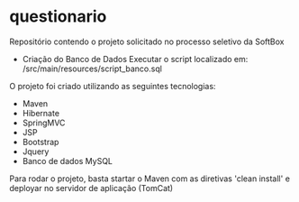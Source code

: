 # questionario
Repositório contendo o projeto solicitado no processo seletivo da SoftBox

- Criação do Banco de Dados
Executar o script localizado em: /src/main/resources/script_banco.sql

O projeto foi criado utilizando as seguintes tecnologias:

- Maven
- Hibernate
- SpringMVC
- JSP
- Bootstrap
- Jquery
- Banco de dados MySQL

Para rodar o projeto, basta startar o Maven com as diretivas 'clean install' e deployar no servidor de aplicação (TomCat)
